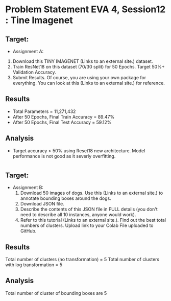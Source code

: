 # Problem Statement EVA 4, Session12 : Tine Imagenet

## Target:

*  Assignment A:
  1. Download this TINY IMAGENET (Links to an external site.) dataset.
  2. Train ResNet18 on this dataset (70/30 split) for 50 Epochs. Target 50%+ Validation Accuracy.
  3. Submit Results. Of course, you are using your own package for everything. You can look at this (Links to an external site.) for reference.

## Results

*  Total Parameters = 11,271,432
*  After 50 Epochs, Final Train Accuracy = 89.47%
*  After 50 Epochs, Final Test Accuracy = 59.12%


## Analysis

*  Target accuracy > 50% using Reset18 new architecture. Model performance is not good as it severly overfitting.

#

## Target:

* Assignment B:
  1. Download 50 images of dogs. Use this (Links to an external site.) to annotate bounding boxes around the dogs.
  2. Download JSON file.
  3. Describe the contents of this JSON file in FULL details (you don't need to describe all 10 instances, anyone would work).
  4. Refer to this tutorial (Links to an external site.). Find out the best total numbers of clusters. Upload link to your Colab File uploaded to GitHub.

## Results

Total number of clusters (no transformation) = 5
Total number of clusters with log transformation = 5

## Analysis

Total number of cluster of bounding boxes are 5